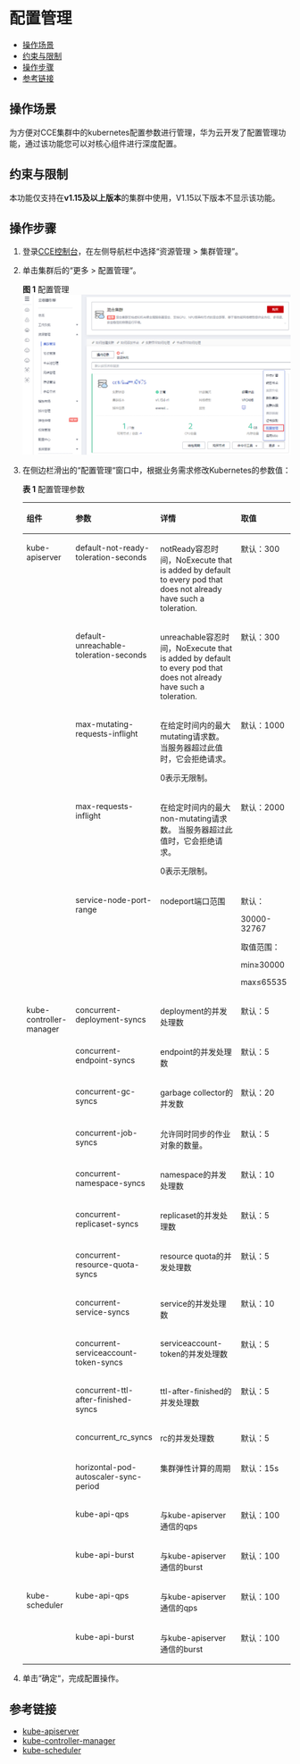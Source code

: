 # 配置管理<a name="cce_01_0213"></a>

-   [操作场景](#section1055218393273)
-   [约束与限制](#section12438124825414)
-   [操作步骤](#section186921921195519)
-   [参考链接](#section185642613239)

## 操作场景<a name="section1055218393273"></a>

为方便对CCE集群中的kubernetes配置参数进行管理，华为云开发了配置管理功能，通过该功能您可以对核心组件进行深度配置。

## 约束与限制<a name="section12438124825414"></a>

本功能仅支持在**v1.15及以上版本**的集群中使用，V1.15以下版本不显示该功能。

## 操作步骤<a name="section186921921195519"></a>

1.  登录[CCE控制台](https://console.huaweicloud.com/cce2.0/?utm_source=helpcenter)，在左侧导航栏中选择“资源管理 \> 集群管理”。
2.  单击集群后的“更多 \> 配置管理“。

    **图 1**  配置管理<a name="fig198515183611"></a>  
    ![](figures/配置管理.png "配置管理")

3.  在侧边栏滑出的“配置管理“窗口中，根据业务需求修改Kubernetes的参数值：

    **表 1**  配置管理参数

    <a name="table158253508558"></a>
    <table><thead align="left"><tr id="row1782665095518"><th class="cellrowborder" valign="top" width="18.81811818818118%" id="mcps1.2.5.1.1"><p id="p15826450135513"><a name="p15826450135513"></a><a name="p15826450135513"></a>组件</p>
    </th>
    <th class="cellrowborder" valign="top" width="28.22717728227177%" id="mcps1.2.5.1.2"><p id="p6826185014554"><a name="p6826185014554"></a><a name="p6826185014554"></a>参数</p>
    </th>
    <th class="cellrowborder" valign="top" width="35.83641635836416%" id="mcps1.2.5.1.3"><p id="p1982645016556"><a name="p1982645016556"></a><a name="p1982645016556"></a>详情</p>
    </th>
    <th class="cellrowborder" valign="top" width="17.11828817118288%" id="mcps1.2.5.1.4"><p id="p8826650125517"><a name="p8826650125517"></a><a name="p8826650125517"></a>取值</p>
    </th>
    </tr>
    </thead>
    <tbody><tr id="row148268502553"><td class="cellrowborder" rowspan="5" valign="top" width="18.81811818818118%" headers="mcps1.2.5.1.1 "><p id="p13826145018553"><a name="p13826145018553"></a><a name="p13826145018553"></a>kube-apiserver</p>
    </td>
    <td class="cellrowborder" valign="top" width="28.22717728227177%" headers="mcps1.2.5.1.2 "><p id="p982610505554"><a name="p982610505554"></a><a name="p982610505554"></a>default-not-ready-toleration-seconds</p>
    </td>
    <td class="cellrowborder" valign="top" width="35.83641635836416%" headers="mcps1.2.5.1.3 "><p id="p138261750195514"><a name="p138261750195514"></a><a name="p138261750195514"></a>notReady容忍时间，NoExecute that is added by default to every pod that does not already have such a toleration.</p>
    </td>
    <td class="cellrowborder" valign="top" width="17.11828817118288%" headers="mcps1.2.5.1.4 "><p id="p10826250185513"><a name="p10826250185513"></a><a name="p10826250185513"></a>默认：300</p>
    </td>
    </tr>
    <tr id="row138261050175511"><td class="cellrowborder" valign="top" headers="mcps1.2.5.1.1 "><p id="p19826165095518"><a name="p19826165095518"></a><a name="p19826165095518"></a>default-unreachable-toleration-seconds</p>
    </td>
    <td class="cellrowborder" valign="top" headers="mcps1.2.5.1.2 "><p id="p7826950175515"><a name="p7826950175515"></a><a name="p7826950175515"></a>unreachable容忍时间，NoExecute that is added by default to every pod that does not already have such a toleration.</p>
    </td>
    <td class="cellrowborder" valign="top" headers="mcps1.2.5.1.3 "><p id="p5826205095520"><a name="p5826205095520"></a><a name="p5826205095520"></a>默认：300</p>
    </td>
    </tr>
    <tr id="row882635035518"><td class="cellrowborder" valign="top" headers="mcps1.2.5.1.1 "><p id="p48271506552"><a name="p48271506552"></a><a name="p48271506552"></a>max-mutating-requests-inflight</p>
    </td>
    <td class="cellrowborder" valign="top" headers="mcps1.2.5.1.2 "><p id="p1582725011559"><a name="p1582725011559"></a><a name="p1582725011559"></a>在给定时间内的最大mutating请求数。 当服务器超过此值时，它会拒绝请求。</p>
    <p id="p13827145095517"><a name="p13827145095517"></a><a name="p13827145095517"></a>0表示无限制。</p>
    </td>
    <td class="cellrowborder" valign="top" headers="mcps1.2.5.1.3 "><p id="p1882705025510"><a name="p1882705025510"></a><a name="p1882705025510"></a>默认：1000</p>
    </td>
    </tr>
    <tr id="row382765010555"><td class="cellrowborder" valign="top" headers="mcps1.2.5.1.1 "><p id="p9827145075510"><a name="p9827145075510"></a><a name="p9827145075510"></a>max-requests-inflight</p>
    </td>
    <td class="cellrowborder" valign="top" headers="mcps1.2.5.1.2 "><p id="p19827650185512"><a name="p19827650185512"></a><a name="p19827650185512"></a>在给定时间内的最大non-mutating请求数。 当服务器超过此值时，它会拒绝请求。</p>
    <p id="p5827195019554"><a name="p5827195019554"></a><a name="p5827195019554"></a>0表示无限制。</p>
    </td>
    <td class="cellrowborder" valign="top" headers="mcps1.2.5.1.3 "><p id="p19827115095511"><a name="p19827115095511"></a><a name="p19827115095511"></a>默认：2000</p>
    </td>
    </tr>
    <tr id="row16827195055511"><td class="cellrowborder" valign="top" headers="mcps1.2.5.1.1 "><p id="p168270506557"><a name="p168270506557"></a><a name="p168270506557"></a>service-node-port-range</p>
    </td>
    <td class="cellrowborder" valign="top" headers="mcps1.2.5.1.2 "><p id="p1082735075518"><a name="p1082735075518"></a><a name="p1082735075518"></a>nodeport端口范围</p>
    </td>
    <td class="cellrowborder" valign="top" headers="mcps1.2.5.1.3 "><p id="p282717507558"><a name="p282717507558"></a><a name="p282717507558"></a>默认：</p>
    <p id="p6827145015518"><a name="p6827145015518"></a><a name="p6827145015518"></a>30000-32767</p>
    <p id="p168271150105518"><a name="p168271150105518"></a><a name="p168271150105518"></a>取值范围：</p>
    <p id="p2082712501553"><a name="p2082712501553"></a><a name="p2082712501553"></a>min≥30000</p>
    <p id="p1582785018555"><a name="p1582785018555"></a><a name="p1582785018555"></a>max≤65535</p>
    </td>
    </tr>
    <tr id="row1482775045519"><td class="cellrowborder" rowspan="14" valign="top" width="18.81811818818118%" headers="mcps1.2.5.1.1 "><p id="p148278505558"><a name="p148278505558"></a><a name="p148278505558"></a>kube-controller-manager</p>
    <p id="p8596530175617"><a name="p8596530175617"></a><a name="p8596530175617"></a></p>
    </td>
    <td class="cellrowborder" valign="top" width="28.22717728227177%" headers="mcps1.2.5.1.2 "><p id="p15827185075515"><a name="p15827185075515"></a><a name="p15827185075515"></a>concurrent-deployment-syncs</p>
    </td>
    <td class="cellrowborder" valign="top" width="35.83641635836416%" headers="mcps1.2.5.1.3 "><p id="p17827145075515"><a name="p17827145075515"></a><a name="p17827145075515"></a>deployment的并发处理数</p>
    </td>
    <td class="cellrowborder" valign="top" width="17.11828817118288%" headers="mcps1.2.5.1.4 "><p id="p178271350115513"><a name="p178271350115513"></a><a name="p178271350115513"></a>默认：5</p>
    </td>
    </tr>
    <tr id="row2827145035517"><td class="cellrowborder" valign="top" headers="mcps1.2.5.1.1 "><p id="p1682765035511"><a name="p1682765035511"></a><a name="p1682765035511"></a>concurrent-endpoint-syncs</p>
    </td>
    <td class="cellrowborder" valign="top" headers="mcps1.2.5.1.2 "><p id="p582755085510"><a name="p582755085510"></a><a name="p582755085510"></a>endpoint的并发处理数</p>
    </td>
    <td class="cellrowborder" valign="top" headers="mcps1.2.5.1.3 "><p id="p11827125011557"><a name="p11827125011557"></a><a name="p11827125011557"></a>默认：5</p>
    </td>
    </tr>
    <tr id="row1682765015511"><td class="cellrowborder" valign="top" headers="mcps1.2.5.1.1 "><p id="p158271503550"><a name="p158271503550"></a><a name="p158271503550"></a>concurrent-gc-syncs</p>
    </td>
    <td class="cellrowborder" valign="top" headers="mcps1.2.5.1.2 "><p id="p16828195012550"><a name="p16828195012550"></a><a name="p16828195012550"></a>garbage collector的并发数</p>
    </td>
    <td class="cellrowborder" valign="top" headers="mcps1.2.5.1.3 "><p id="p17828105015556"><a name="p17828105015556"></a><a name="p17828105015556"></a>默认：20</p>
    </td>
    </tr>
    <tr id="row14463613121220"><td class="cellrowborder" valign="top" headers="mcps1.2.5.1.1 "><p id="p10163516377"><a name="p10163516377"></a><a name="p10163516377"></a>concurrent-job-syncs</p>
    </td>
    <td class="cellrowborder" valign="top" headers="mcps1.2.5.1.2 "><p id="p1118320103191"><a name="p1118320103191"></a><a name="p1118320103191"></a>允许同时同步的作业对象的数量。</p>
    </td>
    <td class="cellrowborder" valign="top" headers="mcps1.2.5.1.3 "><p id="p13726203953714"><a name="p13726203953714"></a><a name="p13726203953714"></a>默认：5</p>
    </td>
    </tr>
    <tr id="row1828550115516"><td class="cellrowborder" valign="top" headers="mcps1.2.5.1.1 "><p id="p5828050125519"><a name="p5828050125519"></a><a name="p5828050125519"></a>concurrent-namespace-syncs</p>
    </td>
    <td class="cellrowborder" valign="top" headers="mcps1.2.5.1.2 "><p id="p1082817506553"><a name="p1082817506553"></a><a name="p1082817506553"></a>namespace的并发处理数</p>
    </td>
    <td class="cellrowborder" valign="top" headers="mcps1.2.5.1.3 "><p id="p12828195095514"><a name="p12828195095514"></a><a name="p12828195095514"></a>默认：10</p>
    </td>
    </tr>
    <tr id="row882817506555"><td class="cellrowborder" valign="top" headers="mcps1.2.5.1.1 "><p id="p7828650115516"><a name="p7828650115516"></a><a name="p7828650115516"></a>concurrent-replicaset-syncs</p>
    </td>
    <td class="cellrowborder" valign="top" headers="mcps1.2.5.1.2 "><p id="p6828950125516"><a name="p6828950125516"></a><a name="p6828950125516"></a>replicaset的并发处理数</p>
    </td>
    <td class="cellrowborder" valign="top" headers="mcps1.2.5.1.3 "><p id="p182816502553"><a name="p182816502553"></a><a name="p182816502553"></a>默认：5</p>
    </td>
    </tr>
    <tr id="row082865065514"><td class="cellrowborder" valign="top" headers="mcps1.2.5.1.1 "><p id="p982855075513"><a name="p982855075513"></a><a name="p982855075513"></a>concurrent-resource-quota-syncs</p>
    </td>
    <td class="cellrowborder" valign="top" headers="mcps1.2.5.1.2 "><p id="p8828195016554"><a name="p8828195016554"></a><a name="p8828195016554"></a>resource quota的并发处理数</p>
    </td>
    <td class="cellrowborder" valign="top" headers="mcps1.2.5.1.3 "><p id="p782815504554"><a name="p782815504554"></a><a name="p782815504554"></a>默认：5</p>
    </td>
    </tr>
    <tr id="row16828175085513"><td class="cellrowborder" valign="top" headers="mcps1.2.5.1.1 "><p id="p2828115045511"><a name="p2828115045511"></a><a name="p2828115045511"></a>concurrent-service-syncs</p>
    </td>
    <td class="cellrowborder" valign="top" headers="mcps1.2.5.1.2 "><p id="p1382885010556"><a name="p1382885010556"></a><a name="p1382885010556"></a>service的并发处理数</p>
    </td>
    <td class="cellrowborder" valign="top" headers="mcps1.2.5.1.3 "><p id="p13828250125515"><a name="p13828250125515"></a><a name="p13828250125515"></a>默认：10</p>
    </td>
    </tr>
    <tr id="row382813505554"><td class="cellrowborder" valign="top" headers="mcps1.2.5.1.1 "><p id="p2828145014559"><a name="p2828145014559"></a><a name="p2828145014559"></a>concurrent-serviceaccount-token-syncs</p>
    </td>
    <td class="cellrowborder" valign="top" headers="mcps1.2.5.1.2 "><p id="p108291450175520"><a name="p108291450175520"></a><a name="p108291450175520"></a>serviceaccount-token的并发处理数</p>
    </td>
    <td class="cellrowborder" valign="top" headers="mcps1.2.5.1.3 "><p id="p882945055516"><a name="p882945055516"></a><a name="p882945055516"></a>默认：5</p>
    </td>
    </tr>
    <tr id="row482945095520"><td class="cellrowborder" valign="top" headers="mcps1.2.5.1.1 "><p id="p1382910501553"><a name="p1382910501553"></a><a name="p1382910501553"></a>concurrent-ttl-after-finished-syncs</p>
    </td>
    <td class="cellrowborder" valign="top" headers="mcps1.2.5.1.2 "><p id="p58294506551"><a name="p58294506551"></a><a name="p58294506551"></a>ttl-after-finished的并发处理数</p>
    </td>
    <td class="cellrowborder" valign="top" headers="mcps1.2.5.1.3 "><p id="p4829125035516"><a name="p4829125035516"></a><a name="p4829125035516"></a>默认：5</p>
    </td>
    </tr>
    <tr id="row1282995045516"><td class="cellrowborder" valign="top" headers="mcps1.2.5.1.1 "><p id="p382975075511"><a name="p382975075511"></a><a name="p382975075511"></a>concurrent_rc_syncs</p>
    </td>
    <td class="cellrowborder" valign="top" headers="mcps1.2.5.1.2 "><p id="p78291950165519"><a name="p78291950165519"></a><a name="p78291950165519"></a>rc的并发处理数</p>
    </td>
    <td class="cellrowborder" valign="top" headers="mcps1.2.5.1.3 "><p id="p1582945011551"><a name="p1582945011551"></a><a name="p1582945011551"></a>默认：5</p>
    </td>
    </tr>
    <tr id="row1284414327123"><td class="cellrowborder" valign="top" headers="mcps1.2.5.1.1 "><p id="p155967301564"><a name="p155967301564"></a><a name="p155967301564"></a>horizontal-pod-autoscaler-sync-period</p>
    </td>
    <td class="cellrowborder" valign="top" headers="mcps1.2.5.1.2 "><p id="p55969307566"><a name="p55969307566"></a><a name="p55969307566"></a>集群弹性计算的周期</p>
    </td>
    <td class="cellrowborder" valign="top" headers="mcps1.2.5.1.3 "><p id="p25961830105617"><a name="p25961830105617"></a><a name="p25961830105617"></a>默认：15s</p>
    </td>
    </tr>
    <tr id="row19829950195515"><td class="cellrowborder" valign="top" headers="mcps1.2.5.1.1 "><p id="p198297505555"><a name="p198297505555"></a><a name="p198297505555"></a>kube-api-qps</p>
    </td>
    <td class="cellrowborder" valign="top" headers="mcps1.2.5.1.2 "><p id="p3829145065519"><a name="p3829145065519"></a><a name="p3829145065519"></a>与kube-apiserver通信的qps</p>
    </td>
    <td class="cellrowborder" valign="top" headers="mcps1.2.5.1.3 "><p id="p188291950185520"><a name="p188291950185520"></a><a name="p188291950185520"></a>默认：100</p>
    </td>
    </tr>
    <tr id="row16829850105510"><td class="cellrowborder" valign="top" headers="mcps1.2.5.1.1 "><p id="p138293509558"><a name="p138293509558"></a><a name="p138293509558"></a>kube-api-burst</p>
    </td>
    <td class="cellrowborder" valign="top" headers="mcps1.2.5.1.2 "><p id="p2829105014558"><a name="p2829105014558"></a><a name="p2829105014558"></a>与kube-apiserver通信的burst</p>
    </td>
    <td class="cellrowborder" valign="top" headers="mcps1.2.5.1.3 "><p id="p10829150195516"><a name="p10829150195516"></a><a name="p10829150195516"></a>默认：100</p>
    </td>
    </tr>
    <tr id="row382965010552"><td class="cellrowborder" rowspan="2" valign="top" width="18.81811818818118%" headers="mcps1.2.5.1.1 "><p id="p1882955010551"><a name="p1882955010551"></a><a name="p1882955010551"></a>kube-scheduler</p>
    </td>
    <td class="cellrowborder" valign="top" width="28.22717728227177%" headers="mcps1.2.5.1.2 "><p id="p2083045015550"><a name="p2083045015550"></a><a name="p2083045015550"></a>kube-api-qps</p>
    </td>
    <td class="cellrowborder" valign="top" width="35.83641635836416%" headers="mcps1.2.5.1.3 "><p id="p1683095014559"><a name="p1683095014559"></a><a name="p1683095014559"></a>与kube-apiserver通信的qps</p>
    </td>
    <td class="cellrowborder" valign="top" width="17.11828817118288%" headers="mcps1.2.5.1.4 "><p id="p1483019502555"><a name="p1483019502555"></a><a name="p1483019502555"></a>默认：100</p>
    </td>
    </tr>
    <tr id="row1783015020558"><td class="cellrowborder" valign="top" headers="mcps1.2.5.1.1 "><p id="p783015501553"><a name="p783015501553"></a><a name="p783015501553"></a>kube-api-burst</p>
    </td>
    <td class="cellrowborder" valign="top" headers="mcps1.2.5.1.2 "><p id="p5830450185511"><a name="p5830450185511"></a><a name="p5830450185511"></a>与kube-apiserver通信的burst</p>
    </td>
    <td class="cellrowborder" valign="top" headers="mcps1.2.5.1.3 "><p id="p12830950145511"><a name="p12830950145511"></a><a name="p12830950145511"></a>默认：100</p>
    </td>
    </tr>
    </tbody>
    </table>

4.  单击“确定“，完成配置操作。

## 参考链接<a name="section185642613239"></a>

-   [kube-apiserver](https://kubernetes.io/zh/docs/reference/command-line-tools-reference/kube-apiserver/)
-   [kube-controller-manager](https://kubernetes.io/docs/reference/command-line-tools-reference/kube-controller-manager/)
-   [kube-scheduler](https://kubernetes.io/zh/docs/reference/command-line-tools-reference/kube-scheduler/)

